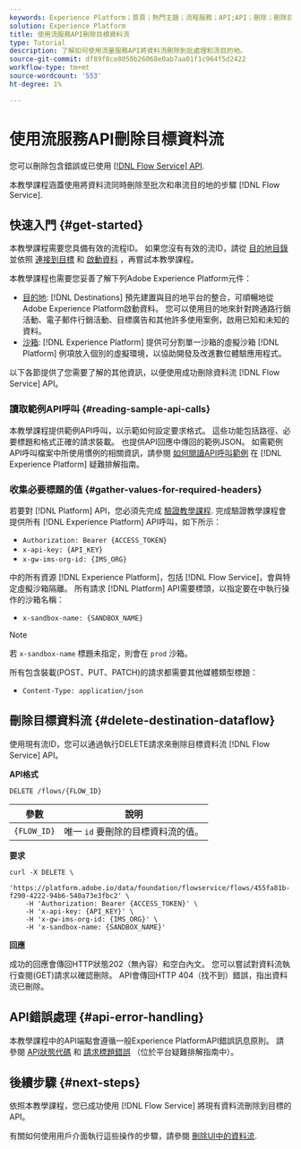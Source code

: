 ```yaml
---
keywords: Experience Platform；首頁；熱門主題；流程服務；API;API；刪除；刪除目標資料流
solution: Experience Platform
title: 使用流服務API刪除目標資料流
type: Tutorial
description: 了解如何使用流量服務API將資料流刪除到批處理和流目的地。
source-git-commit: df89f8ce8050b26068e0ab7aa01f1c964f5d2422
workflow-type: tm+mt
source-wordcount: '553'
ht-degree: 1%

---
```


# 使用流服務API刪除目標資料流

您可以刪除包含錯誤或已使用 [[!DNL Flow Service] API](https://www.adobe.io/experience-platform-apis/references/flow-service/).

本教學課程涵蓋使用將資料流同時刪除至批次和串流目的地的步驟 [!DNL Flow Service].

## 快速入門 {#get-started}

本教學課程需要您具備有效的流程ID。 如果您沒有有效的流ID，請從 [目的地目錄](../catalog/overview.md) 並依照 [連接到目標](../ui/connect-destination.md) 和 [啟動資料](../ui/activation-overview.md) ，再嘗試本教學課程。

本教學課程也需要您妥善了解下列Adobe Experience Platform元件：

* [目的地](../home.md): [!DNL Destinations] 預先建置與目的地平台的整合，可順暢地從Adobe Experience Platform啟動資料。 您可以使用目的地來針對跨通路行銷活動、電子郵件行銷活動、目標廣告和其他許多使用案例，啟用已知和未知的資料。
* [沙箱](../../sandboxes/home.md): [!DNL Experience Platform] 提供可分割單一沙箱的虛擬沙箱 [!DNL Platform] 例項放入個別的虛擬環境，以協助開發及改進數位體驗應用程式。

以下各節提供了您需要了解的其他資訊，以便使用成功刪除資料流 [!DNL Flow Service] API。

### 讀取範例API呼叫 {#reading-sample-api-calls}

本教學課程提供範例API呼叫，以示範如何設定要求格式。 這些功能包括路徑、必要標題和格式正確的請求裝載。 也提供API回應中傳回的範例JSON。 如需範例API呼叫檔案中所使用慣例的相關資訊，請參閱 [如何閱讀API呼叫範例](../../landing/troubleshooting.md#how-do-i-format-an-api-request) 在 [!DNL Experience Platform] 疑難排解指南。

### 收集必要標題的值 {#gather-values-for-required-headers}

若要對 [!DNL Platform] API，您必須先完成 [驗證教學課程](https://www.adobe.com/go/platform-api-authentication-en). 完成驗證教學課程會提供所有 [!DNL Experience Platform] API呼叫，如下所示：

* `Authorization: Bearer {ACCESS_TOKEN}`
* `x-api-key: {API_KEY}`
* `x-gw-ims-org-id: {IMS_ORG}`

中的所有資源 [!DNL Experience Platform]，包括 [!DNL Flow Service]，會與特定虛擬沙箱隔離。 所有請求 [!DNL Platform] API需要標頭，以指定要在中執行操作的沙箱名稱：

* `x-sandbox-name: {SANDBOX_NAME}`

>[!NOTE]
>
>若 `x-sandbox-name` 標題未指定，則會在 `prod` 沙箱。

所有包含裝載(POST、PUT、PATCH)的請求都需要其他媒體類型標題：

* `Content-Type: application/json`

## 刪除目標資料流 {#delete-destination-dataflow}

使用現有流ID，您可以通過執行DELETE請求來刪除目標資料流 [!DNL Flow Service] API。

**API格式**

```http
DELETE /flows/{FLOW_ID}
```

| 參數 | 說明 |
| --------- | ----------- |
| `{FLOW_ID}` | 唯一 `id` 要刪除的目標資料流的值。 |

**要求**

```shell
curl -X DELETE \
    'https://platform.adobe.io/data/foundation/flowservice/flows/455fa81b-f290-4222-94b6-540a73e3fbc2' \
    -H 'Authorization: Bearer {ACCESS_TOKEN}' \
    -H 'x-api-key: {API_KEY}' \
    -H 'x-gw-ims-org-id: {IMS_ORG}' \
    -H 'x-sandbox-name: {SANDBOX_NAME}'
```

**回應**

成功的回應會傳回HTTP狀態202（無內容）和空白內文。 您可以嘗試對資料流執行查閱(GET)請求以確認刪除。 API會傳回HTTP 404（找不到）錯誤，指出資料流已刪除。

## API錯誤處理 {#api-error-handling}

本教學課程中的API端點會遵循一般Experience PlatformAPI錯誤訊息原則。 請參閱 [API狀態代碼](../../landing/troubleshooting.md#api-status-codes) 和 [請求標題錯誤](../../landing/troubleshooting.md#request-header-errors) （位於平台疑難排解指南中）。

## 後續步驟 {#next-steps}

依照本教學課程，您已成功使用 [!DNL Flow Service] 將現有資料流刪除到目標的API。

有關如何使用用戶介面執行這些操作的步驟，請參閱 [刪除UI中的資料流](../ui/delete-destinations.md).
